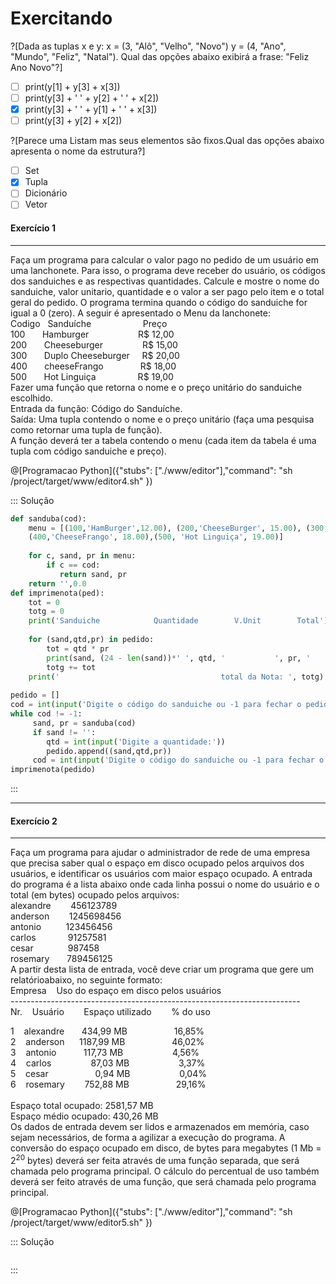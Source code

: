# Exercitando
?[Dada as tuplas x e y: x = (3, "Alô", "Velho", "Novo") y = (4, "Ano", "Mundo", "Feliz", "Natal"). Qual das opções abaixo exibirá a frase: "Feliz Ano Novo"?]
- [ ] print(y[1] + y[3] + x[3])
- [ ] print(y[3] + ' ' + y[2] + ' ' + x[2])
- [X] print(y[3] + ' ' + y[1] + ' ' + x[3])
- [ ] print(y[3] + y[2] + x[2])

?[Parece uma Listam mas seus elementos são fixos.Qual das opções abaixo apresenta o nome da estrutura?]
- [ ] Set
- [x] Tupla
- [ ] Dicionário
- [ ] Vetor

#### Exercício 1
---
Faça um programa para calcular o valor pago no pedido de um usuário em uma lanchonete. Para isso, o programa deve receber do usuário, os códigos dos sanduiches e as respectivas quantidades. Calcule e mostre o nome do sanduiche, valor unitario, quantidade e o valor a ser pago pelo item  e o total geral do pedido.
O programa termina quando o código do sanduiche for igual a 0 (zero).
A seguir é apresentado o Menu da lanchonete:
<br>
Codigo&nbsp;&nbsp;&nbsp;Sanduíche&nbsp;&nbsp;&nbsp;&nbsp;&nbsp;&nbsp;&nbsp;&nbsp;&nbsp;&nbsp;&nbsp;&nbsp;&nbsp;&nbsp;&nbsp;&nbsp;&nbsp;&nbsp;&nbsp;&nbsp;&nbsp;Preço <br>
100&nbsp;&nbsp;&nbsp;&nbsp;&nbsp;&nbsp;&nbsp;Hamburger&nbsp;&nbsp;&nbsp;&nbsp;&nbsp;&nbsp;&nbsp;&nbsp;&nbsp;&nbsp;&nbsp;&nbsp;&nbsp;&nbsp;&nbsp;&nbsp;&nbsp;&nbsp;&nbsp;&nbsp;R$ 12,00<br>
200&nbsp;&nbsp;&nbsp;&nbsp;&nbsp;&nbsp;&nbsp;Cheeseburger&nbsp;&nbsp;&nbsp;&nbsp;&nbsp;&nbsp;&nbsp;&nbsp;&nbsp;&nbsp;&nbsp;&nbsp;&nbsp;&nbsp;&nbsp;&nbsp;R$ 15,00<br>
300&nbsp;&nbsp;&nbsp;&nbsp;&nbsp;&nbsp;&nbsp;Duplo Cheeseburger&nbsp;&nbsp;&nbsp;&nbsp;&nbsp;R$ 20,00<br>
400&nbsp;&nbsp;&nbsp;&nbsp;&nbsp;&nbsp;&nbsp;cheeseFrango&nbsp;&nbsp;&nbsp;&nbsp;&nbsp;&nbsp;&nbsp;&nbsp;&nbsp;&nbsp;&nbsp;&nbsp;&nbsp;&nbsp;&nbsp;R$ 18,00<br>
500&nbsp;&nbsp;&nbsp;&nbsp;&nbsp;&nbsp;&nbsp;Hot Linguiça&nbsp;&nbsp;&nbsp;&nbsp;&nbsp;&nbsp;&nbsp;&nbsp;&nbsp;&nbsp;&nbsp;&nbsp;&nbsp;&nbsp;&nbsp;&nbsp;&nbsp;R$ 19,00<br>
Fazer uma função que retorna o nome e o preço unitário do sanduiche escolhido. <br>Entrada da função: Código do Sanduíche. <br>Saída: Uma tupla contendo o nome e o preço unitário (faça uma pesquisa como retornar uma tupla de função). <br>A função deverá ter a tabela contendo o menu (cada item da tabela é uma tupla com código sanduiche e preço).

@[Programacao Python]({"stubs": ["./www/editor"],"command": "sh /project/target/www/editor4.sh" })

::: Solução
``` python
def sanduba(cod):
    menu = [(100,'HamBurger',12.00), (200,'CheeseBurger', 15.00), (300, 'Duplo CheeseBurger', 20.00),
    (400,'CheeseFrango', 18.00),(500, 'Hot Linguiça', 19.00)]
     
    for c, sand, pr in menu:
        if c == cod:
           return sand, pr 
    return '',0.0
def imprimenota(ped):
    tot = 0
    totg = 0
    print('Sanduiche            Quantidade        V.Unit        Total')
    
    for (sand,qtd,pr) in pedido:
        tot = qtd * pr 
        print(sand, (24 - len(sand))*' ', qtd, '           ', pr, '        ', tot)
        totg += tot
    print('                                    total da Nota: ', totg)
          
pedido = []
cod = int(input('Digite o código do sanduiche ou -1 para fechar o pedido:'))
while cod != -1:
     sand, pr = sanduba(cod)
     if sand != '':
        qtd = int(input('Digite a quantidade:'))
        pedido.append((sand,qtd,pr)) 
     cod = int(input('Digite o código do sanduiche ou -1 para fechar o pedido:'))
imprimenota(pedido)    
```
:::

---
#### Exercício 2
---
Faça um programa para ajudar o administrador de rede de uma empresa que precisa saber qual o espaço em disco ocupado pelos arquivos dos usuários, e identificar os usuários com maior espaço ocupado. A entrada do programa é a lista abaixo onde cada linha possui o nome do usuário e o total (em bytes) ocupado pelos arquivos:<br>
alexandre&nbsp;&nbsp;&nbsp;&nbsp;&nbsp;&nbsp;&nbsp;&nbsp;456123789<br>
anderson&nbsp;&nbsp;&nbsp;&nbsp;&nbsp;&nbsp;&nbsp;&nbsp;1245698456<br>
antonio&nbsp;&nbsp;&nbsp;&nbsp;&nbsp;&nbsp;&nbsp;&nbsp;&nbsp;&nbsp;123456456<br>
carlos&nbsp;&nbsp;&nbsp;&nbsp;&nbsp;&nbsp;&nbsp;&nbsp;&nbsp;&nbsp;&nbsp;&nbsp;&nbsp;91257581<br>
cesar&nbsp;&nbsp;&nbsp;&nbsp;&nbsp;&nbsp;&nbsp;&nbsp;&nbsp;&nbsp;&nbsp;&nbsp;&nbsp;&nbsp;987458<br>
rosemary&nbsp;&nbsp;&nbsp;&nbsp;&nbsp;&nbsp;&nbsp;789456125<br>
A partir desta lista de entrada, você deve criar um programa que gere um relatórioabaixo, no seguinte formato:<br>
Empresa&nbsp;&nbsp;&nbsp;&nbsp;Uso do espaço em disco pelos usuários<br>
------------------------------------------------------------------------<br>
Nr.&nbsp;&nbsp;&nbsp;&nbsp;Usuário&nbsp;&nbsp;&nbsp;&nbsp;&nbsp;&nbsp;&nbsp;&nbsp;Espaço utilizado&nbsp;&nbsp;&nbsp;&nbsp;&nbsp;&nbsp;&nbsp;&nbsp;% do uso <br>

1&nbsp;&nbsp;&nbsp;&nbsp;alexandre&nbsp;&nbsp;&nbsp;&nbsp;&nbsp;&nbsp;&nbsp;434,99 MB&nbsp;&nbsp;&nbsp;&nbsp;&nbsp;&nbsp;&nbsp;&nbsp;&nbsp;&nbsp;&nbsp;&nbsp;&nbsp;&nbsp;&nbsp;&nbsp;&nbsp;&nbsp;&nbsp;16,85%<br>
2&nbsp;&nbsp;&nbsp;&nbsp;anderson&nbsp;&nbsp;&nbsp;&nbsp;&nbsp;&nbsp;1187,99 MB&nbsp;&nbsp;&nbsp;&nbsp;&nbsp;&nbsp;&nbsp;&nbsp;&nbsp;&nbsp;&nbsp;&nbsp;&nbsp;&nbsp;&nbsp;&nbsp;&nbsp;&nbsp;&nbsp;46,02%<br>
3&nbsp;&nbsp;&nbsp;&nbsp;antonio&nbsp;&nbsp;&nbsp;&nbsp;&nbsp;&nbsp;&nbsp;&nbsp;&nbsp;&nbsp;&nbsp;117,73 MB&nbsp;&nbsp;&nbsp;&nbsp;&nbsp;&nbsp;&nbsp;&nbsp;&nbsp;&nbsp;&nbsp;&nbsp;&nbsp;&nbsp;&nbsp;&nbsp;&nbsp;&nbsp;&nbsp;&nbsp;4,56%<br>
4&nbsp;&nbsp;&nbsp;&nbsp;carlos&nbsp;&nbsp;&nbsp;&nbsp;&nbsp;&nbsp;&nbsp;&nbsp;&nbsp;&nbsp;&nbsp;&nbsp;&nbsp;&nbsp;&nbsp;&nbsp;87,03 MB&nbsp;&nbsp;&nbsp;&nbsp;&nbsp;&nbsp;&nbsp;&nbsp;&nbsp;&nbsp;&nbsp;&nbsp;&nbsp;&nbsp;&nbsp;&nbsp;&nbsp;&nbsp;&nbsp;&nbsp;3,37%<br>
5&nbsp;&nbsp;&nbsp;&nbsp;cesar&nbsp;&nbsp;&nbsp;&nbsp;&nbsp;&nbsp;&nbsp;&nbsp;&nbsp;&nbsp;&nbsp;&nbsp;&nbsp;&nbsp;&nbsp;&nbsp;&nbsp;&nbsp;&nbsp;0,94 MB&nbsp;&nbsp;&nbsp;&nbsp;&nbsp;&nbsp;&nbsp;&nbsp;&nbsp;&nbsp;&nbsp;&nbsp;&nbsp;&nbsp;&nbsp;&nbsp;&nbsp;&nbsp;&nbsp;&nbsp;0,04%<br>
6&nbsp;&nbsp;&nbsp;&nbsp;rosemary&nbsp;&nbsp;&nbsp;&nbsp;&nbsp;&nbsp;&nbsp;&nbsp;752,88 MB&nbsp;&nbsp;&nbsp;&nbsp;&nbsp;&nbsp;&nbsp;&nbsp;&nbsp;&nbsp;&nbsp;&nbsp;&nbsp;&nbsp;&nbsp;&nbsp;&nbsp;&nbsp;&nbsp;29,16%<br>
<br>
Espaço total ocupado: 2581,57 MB<br>
Espaço médio ocupado: 430,26 MB<br>
Os dados de entrada devem ser lidos e armazenados em memória, caso sejam necessários, de forma a agilizar a execução do programa. A conversão do espaço ocupado em disco, de bytes para megabytes (1 Mb = 2<sup>20</sup> bytes) deverá ser feita através de uma função separada, que será chamada pelo programa principal. O cálculo do percentual de uso também deverá ser feito através de uma função, que será chamada pelo programa principal.

@[Programacao Python]({"stubs": ["./www/editor"],"command": "sh /project/target/www/editor5.sh" })

::: Solução
``` python


```
:::
